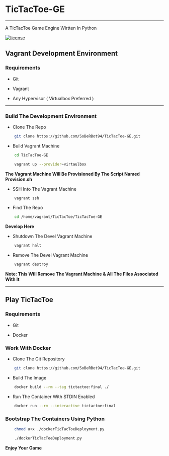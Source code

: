 # TicTacToe-GE
---
A TicTacToe Game Engine Wirtten In Python


[![license](https://img.shields.io/aur/license/yaourt.svg)](https://github.com/SoBeRBot94/TicTacToe-GE/blob/master/LICENSE)

## Vagrant Development Environment

### Requirements

* Git

* Vagrant

* Any Hypervisor ( Virtualbox Preferred )

---
### Build The Development Environment

* Clone The Repo

```bash
	git clone https://github.com/SoBeRBot94/TicTacToe-GE.git
```

* Build Vagrant Machine

```bash
	cd TicTacToe-GE

	vagrant up --provider=virtaulbox
```

**The Vagrant Machine Will Be Provisioned By The Script Named Provision.sh**

* SSH Into The Vagrant Machine

```bash
	vagrant ssh
```

* Find The Repo

```bash
	cd /home/vagrant/TicTacToe/TicTacToe-GE
```

**Develop Here**

* Shutdown The Devel Vagrant Machine

```bash
	vagrant halt
```

* Remove The Devel Vagrant Machine

```bash
	vagrant destroy
```

**Note: This Will Remove The Vagrant Machine & All The Files Associated With It**

---

## Play TicTacToe

### Requirements

* Git

* Docker

### Work With Docker

* Clone The Git Repository

```bash
	git clone https://github.com/SoBeRBot94/TicTacToe-GE.git
```

* Build The Image

```bash
	docker build --rm --tag tictactoe:final ./
```

* Run The Container With STDIN Enabled

```bash
	docker run --rm --interactive tictactoe:final
```

### Bootstrap The Containers Using Python

```bash
	chmod u+x ./dockerTicTacToeDeployment.py
```

```bash
	./dockerTicTacToeDeployment.py
```

**Enjoy Your Game**
